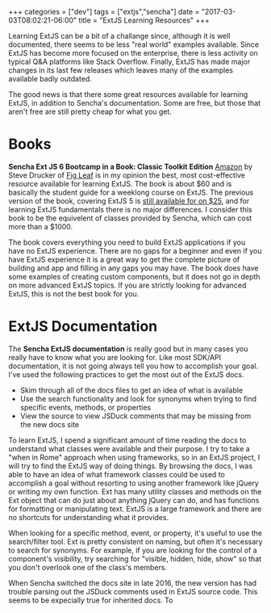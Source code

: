 +++
categories = ["dev"]
tags = ["extjs","sencha"]
date = "2017-03-03T08:02:21-06:00"
title = "ExtJS Learning Resources"
+++

Learning ExtJS can be a bit of a challange since, although it is well documented, there seems to be less "real world" examples available.  Since ExtJS has become more focused on the enterprise, there is less activity on typical Q&A platforms like Stack Overflow.  Finally, ExtJS has made major changes in its last few releases which leaves many of the examples available badly outdated.

The good news is that there some great resources available for learning ExtJS, in addition to Sencha's documentation.  Some are free, but those that aren't free are still pretty cheap for what you get.

# Books

**Sencha Ext JS 6 Bootcamp in a Book: Classic Toolkit Edition** [Amazon](http://a.co/29HVuqp) by Steve Drucker of [Fig Leaf](https://www.figleaf.com/) is in my opinion the best, most cost-effective resource available for learning ExtJS.  The book is about $60 and is basically the student guide for a weeklong course on ExtJS.  The previous version of the book, covering ExtJS 5 is [still available for on $25](http://a.co/41zr5y4), and for learning ExtJS fundamentals there is no major differences.  I consider this book to be the equivelent of classes provided by Sencha, which can cost more than a $1000.

The book covers everything you need to build ExtJS applications if you have no ExtJS experience.  There are no gaps for a beginner and even if you have ExtJS experience it is a great way to get the complete picture of building and app and filling in any gaps you may have.  The book does have some examples of creating custom components, but it does not go in depth on more advanced ExtJS topics.  If you are strictly looking for advanced ExtJS, this is not the best book for you.

# ExtJS Documentation


The **Sencha ExtJS documentation** is really good but in many cases you really have to know what you are looking for.  Like most SDK/API documentation, it is not going always tell you how to accomplish your goal. I've used the following practices to get the most out of the ExtJS docs.

- Skim through all of the docs files to get an idea of what is available
- Use the search functionality and look for synonyms when trying to find specific events, methods, or properties
- View the source to view JSDuck comments that may be missing from the new docs site

To learn ExtJS, I spend a significant amount of time reading the docs to understand what classes were available and their purpose.  I try to take a "when in Rome" approach when using frameworks, so in an ExtJS project, I will try to find the ExtJS way of doing things.  By browsing the docs, I was able to have an idea of what framework classes could be used to accomplish a goal without resorting to using another framework like jQuery or writing my own function.  Ext has many utility classes and methods on the Ext object that can do just about anything jQuery can do, and has functions for formatting or manipulating  text.  ExtJS is a large framework and there are no shortcuts for understanding what it provides.

When looking for a specific method, event, or property, it's useful to use the search/filter tool.  Ext is pretty consistent on naming, but often it's necessary to search for synonyms.  For example, if you are looking for the control of a component's visibility, try searching for "visible, hidden, hide, show" so that you don't overlook one of the class's members.

When Sencha switched the docs site in late 2016, the new version has had trouble parsing out the JSDuck comments used in ExtJS source code.  This seems to be expecially true for inherited docs.  To 